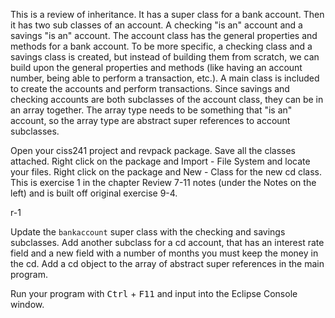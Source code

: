 This is a review of inheritance.  It has a super class for a bank account.  Then it has two sub classes of an account.  A checking "is an" account and a savings "is an" account.  The account class has the general properties and methods for a bank account.  To be more specific, a checking class and a savings class is created, but instead of building them from scratch, we can build upon the general properties and methods (like having an account number, being able to perform a transaction, etc.).  A main class is included to create the accounts and perform transactions. Since savings and checking accounts are both subclasses of the account class, they can be in an array together.  The array type needs to be something that "is an" account, so the array type are abstract super references to account subclasses.

Open your ciss241 project and revpack package.  Save all the classes attached.  Right click on the package and Import - File System and locate your files.  Right click on the package and New - Class for the new cd class.  This is exercise 1 in the chapter Review 7-11 notes (under the Notes on the left) and is built off original exercise 9-4.

r-1

Update the `bankaccount` super class with the checking and savings subclasses.  Add another subclass for a cd account, that has an interest rate field and a new field with a number of months you must keep the money in the cd.  Add a cd object to the array of abstract super references in the main program.
  
Run your program with <kbd>Ctrl</kbd> + <kbd>F11</kbd> and input into the Eclipse Console window.